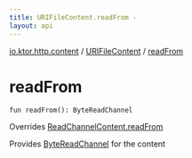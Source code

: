 ```yaml
---
title: URIFileContent.readFrom - 
layout: api
---
```


<div class='api-docs-breadcrumbs'><a href="../index.html">io.ktor.http.content</a> / <a href="index.html">URIFileContent</a> / <a href="./read-from.html">readFrom</a></div>

# readFrom

<div class="signature"><code><span class="keyword">fun </span><span class="identifier">readFrom</span><span class="symbol">(</span><span class="symbol">)</span><span class="symbol">: </span><span class="identifier">ByteReadChannel</span></code></div>

Overrides <a href="../-outgoing-content/-read-channel-content/read-from.html">ReadChannelContent.readFrom</a>

Provides <a href="#">ByteReadChannel</a> for the content

